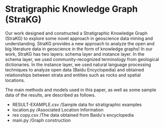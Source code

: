 # Stratigraphic Knowledge Graph (StraKG)

Our work designed and constructed a Stratigraphic Knowledge Graph (StraKG) to explore some novel approach in geoscience data mining and understanding. StraKG provides a new approach to analyze the open and big literature data in geoscience in the form of knowledge graphs!
In our work, StraKG has two layers: schema layer and instance layer. In the schema layer, we used community-recognized terminology from geological dictionaries. In the instance layer, we used natural language processing techniques to analyze open data (Baidu Encyclopedia) and obtained relationships between strata and entities such as rocks and spatial locations.

The main methods and models used in this paper, as well as some sample data of the results, are described as follows.
* RESULT-EXAMPLE.csv   /Sample data for stratigraphic examples
* location.py   /Associated Location Information
* res copy.csv   /The data obtained from Baidu's encyclopedia
* main.py   /Graph construction

